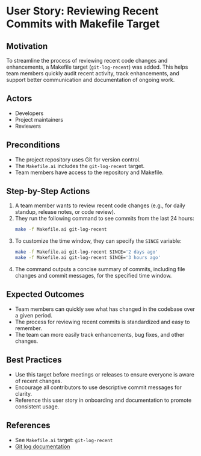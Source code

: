 # User Story: Reviewing Recent Commits with Makefile Target

## Motivation
To streamline the process of reviewing recent code changes and enhancements, a Makefile target (`git-log-recent`) was added. This helps team members quickly audit recent activity, track enhancements, and support better communication and documentation of ongoing work.

## Actors
- Developers
- Project maintainers
- Reviewers

## Preconditions
- The project repository uses Git for version control.
- The `Makefile.ai` includes the `git-log-recent` target.
- Team members have access to the repository and Makefile.

## Step-by-Step Actions
1. A team member wants to review recent code changes (e.g., for daily standup, release notes, or code review).
2. They run the following command to see commits from the last 24 hours:
   ```bash
   make -f Makefile.ai git-log-recent
   ```
3. To customize the time window, they can specify the `SINCE` variable:
   ```bash
   make -f Makefile.ai git-log-recent SINCE='2 days ago'
   make -f Makefile.ai git-log-recent SINCE='3 hours ago'
   ```
4. The command outputs a concise summary of commits, including file changes and commit messages, for the specified time window.

## Expected Outcomes
- Team members can quickly see what has changed in the codebase over a given period.
- The process for reviewing recent commits is standardized and easy to remember.
- The team can more easily track enhancements, bug fixes, and other changes.

## Best Practices
- Use this target before meetings or releases to ensure everyone is aware of recent changes.
- Encourage all contributors to use descriptive commit messages for clarity.
- Reference this user story in onboarding and documentation to promote consistent usage.

## References
- See `Makefile.ai` target: `git-log-recent`
- [Git log documentation](https://git-scm.com/docs/git-log) 